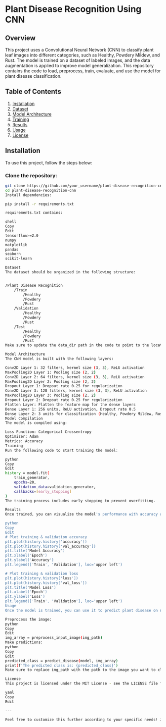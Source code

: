 # Plant Disease Recognition Using CNN

## Overview

This project uses a Convolutional Neural Network (CNN) to classify plant leaf images into different categories, such as Healthy, Powdery Mildew, and Rust. The model is trained on a dataset of labeled images, and the data augmentation is applied to improve model generalization. This repository contains the code to load, preprocess, train, evaluate, and use the model for plant disease classification.

## Table of Contents        

1. [Installation](#installation)
2. [Dataset](#dataset)
3. [Model Architecture](#model-architecture)
4. [Training](#training)
5. [Results](#results)
6. [Usage](#usage)
7. [License](#license)

## Installation

To use this project, follow the steps below:

### Clone the repository:
```bash
git clone https://github.com/your_username/plant-disease-recognition-cnn.git
cd plant-disease-recognition-cnn
Install dependencies:

pip install -r requirements.txt

requirements.txt contains:

shell
Copy
Edit
tensorflow>=2.0
numpy
matplotlib
pandas
seaborn
scikit-learn

Dataset
The dataset should be organized in the following structure:


/Plant Disease Recognition
    /Train
        /Healthy
        /Powdery
        /Rust
    /Validation
        /Healthy
        /Powdery
        /Rust
    /Test
        /Healthy
        /Powdery
        /Rust
Make sure to update the data_dir path in the code to point to the location of your dataset in Google Drive or local machine.

Model Architecture
The CNN model is built with the following layers:

Conv2D Layer 1: 32 filters, kernel size (3, 3), ReLU activation
MaxPooling2D Layer 1: Pooling size (2, 2)
Conv2D Layer 2: 64 filters, kernel size (3, 3), ReLU activation
MaxPooling2D Layer 2: Pooling size (2, 2)
Dropout Layer 1: Dropout rate 0.25 for regularization
Conv2D Layer 3: 128 filters, kernel size (3, 3), ReLU activation
MaxPooling2D Layer 3: Pooling size (2, 2)
Dropout Layer 2: Dropout rate 0.25 for regularization
Flatten Layer: Flatten the feature map for the dense layers
Dense Layer 1: 256 units, ReLU activation, Dropout rate 0.5
Dense Layer 2: 3 units for classification (Healthy, Powdery Mildew, Rust), Softmax activation
Model Compilation
The model is compiled using:

Loss Function: Categorical Crossentropy
Optimizer: Adam
Metrics: Accuracy
Training
Run the following code to start training the model:

python
Copy
Edit
history = model.fit(
    train_generator,
    epochs=20,
    validation_data=validation_generator,
    callbacks=[early_stopping]
)
The training process includes early stopping to prevent overfitting.

Results
Once trained, you can visualize the model's performance with accuracy and loss plots. The training and validation accuracy are plotted over epochs to monitor progress.

python
Copy
Edit
# Plot training & validation accuracy
plt.plot(history.history['accuracy'])
plt.plot(history.history['val_accuracy'])
plt.title('Model Accuracy')
plt.xlabel('Epoch')
plt.ylabel('Accuracy')
plt.legend(['Train', 'Validation'], loc='upper left')

# Plot training & validation loss
plt.plot(history.history['loss'])
plt.plot(history.history['val_loss'])
plt.title('Model Loss')
plt.xlabel('Epoch')
plt.ylabel('Loss')
plt.legend(['Train', 'Validation'], loc='upper left')
Usage
Once the model is trained, you can use it to predict plant disease on new images. Here's how you can make predictions:

Preprocess the image:
python
Copy
Edit
img_array = preprocess_input_image(img_path)
Make predictions:
python
Copy
Edit
predicted_class = predict_disease(model, img_array)
print(f'The predicted class is: {predicted_class}')
Make sure to replace img_path with the path to the image you want to classify.

License
This project is licensed under the MIT License - see the LICENSE file for details.

yaml
Copy
Edit

---

Feel free to customize this further according to your specific needs! Just copy-paste it into your `README.md` file in the repository. Let me know if you need anything else!
